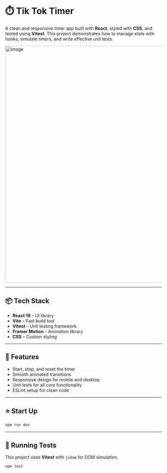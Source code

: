 # ⏱️ Tik Tok Timer

A clean and responsive timer app built with **React**, styled with **CSS**, and tested using **Vitest**. This project demonstrates how to manage state with hooks, simulate timers, and write effective unit tests.

<img width="1247" height="761" alt="image" src="https://github.com/user-attachments/assets/f24d7107-1114-43ac-9707-f87590a57702" />


---

## 📦 Tech Stack

- **React 19** – UI library
- **Vite** – Fast build tool
- **Vitest** – Unit testing framework
- **Framer Motion** – Animation library
- **CSS** – Custom styling

---

## 🚀 Features

- Start, stop, and reset the timer
- Smooth animated transitions
- Responsive design for mobile and desktop
- Unit tests for all core functionality
- ESLint setup for clean code

---

## ⭐ Start Up 

```bash
npm run dev
```
---

## 🧪 Running Tests

This project uses **Vitest** with `jsdom` for DOM simulation.

```bash
npm test
